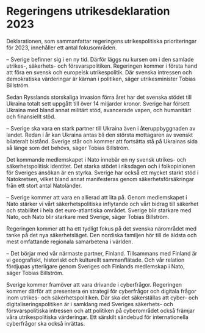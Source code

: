 # Regeringens utrikesdeklaration 2023

Deklarationen, som sammanfattar regeringens utrikespolitiska prioriteringar för 2023, innehåller ett antal fokusområden.

– Sverige befinner sig i en ny tid. Därför läggs nu kursen om i den samlade utrikes-, säkerhets- och försvarspolitiken. Regeringen kommer i första hand att föra en svensk och europeisk utrikespolitik. Där svenska intressen och demokratiska värderingar är kärnan i politiken, säger utrikesminister Tobias Billström.

Sedan Rysslands storskaliga invasion förra året har det svenska stödet till Ukraina totalt sett uppgått till över 14 miljarder kronor. Sverige har försett Ukraina med bland annat militärt stöd, avancerade vapen, och humanitärt och finansiellt stöd.

– Sverige ska vara en stark partner till Ukraina även i återuppbyggnaden av landet. Redan i år kan Ukraina antas bli den största mottagaren av svenskt bilateralt bistånd. Sverige står och kommer att fortsätta stå på Ukrainas sida så länge som det behövs, säger Tobias Billström.

Det kommande medlemskapet i Nato innebär en ny svensk utrikes- och säkerhetspolitisk identitet. Det starka stödet i riksdagen och i folkopinionen för Sveriges ansökan är en styrka. Sverige har också ett mycket starkt stöd i Natokretsen, vilket bland annat manifesteras genom säkerhetsförsäkringar från ett stort antal Natoländer.

– Sverige kommer att vara en allierad att lita på. Genom medlemskapet i Nato stärker vi vårt säkerhetspolitiska inflytande och vårt bidrag till säkerhet och stabilitet i hela det euro-atlantiska området. Sverige blir starkare med Nato, och Nato blir starkare med Sverige, säger Tobias Billström.

Regeringen kommer att ha ett tydligt fokus på det svenska närområdet med tanke på det nya säkerhetsläget. Den nordiska familjen hör till de äldsta och mest omfattande regionala samarbetena i världen.

– Det börjar med vår närmaste partner, Finland. Tillsammans med Finland är vi geografiskt, historiskt och kulturellt sammanflätade. Och vår relation fördjupas ytterligare genom Sveriges och Finlands medlemskap i Nato, säger Tobias Billström.

Sverige kommer framöver att vara drivande i cyberfrågor. Regeringen kommer därför att presentera en strategi för cyberfrågor och digitala frågor inom utrikes- och säkerhetspolitiken. Där ska det säkerställas att cyber- och digitaliseringspolitiken är i samklang med Sveriges säkerhets- och försvarspolitiska intressen och att politiken på cyberområdet också främjar våra utrikespolitiska värderingar. Ett särskilt sändebud för internationella cyberfrågor ska också inrättas.
